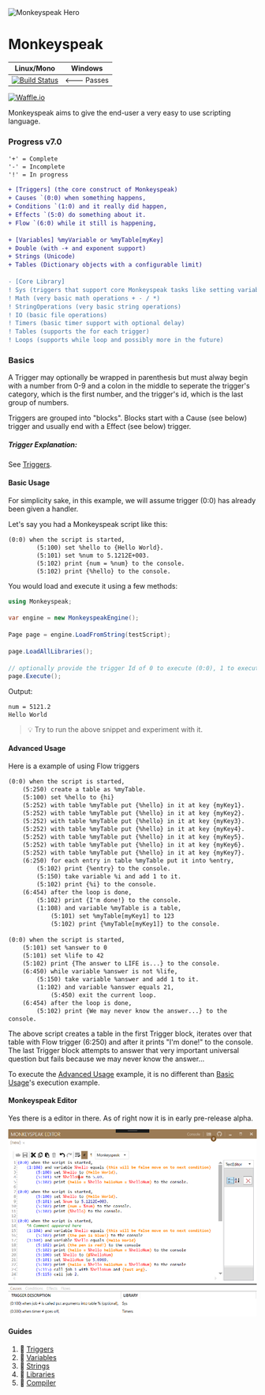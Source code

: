 
<img src="https://pbs.twimg.com/media/DBCp3bAXcAAL3WP.jpg" alt="Monkeyspeak Hero" style="width: 200px;" />

# Monkeyspeak
Linux/Mono | Windows
------------ | ---------
[![Build Status](https://travis-ci.org/captkirk88/monkeyspeak.svg?branch=master)](https://travis-ci.org/captkirk88/monkeyspeak) | <--- Passes

[![Waffle.io](https://badge.waffle.io/captkirk88/monkeyspeak.svg?columns=inbox,In%20Progress&style=plastic)](https://waffle.io/captkirk88/monkeyspeak) 

Monkeyspeak aims to give the end-user a very easy to use scripting language.  

### Progress v7.0

```
'+' = Complete
'-' = Incomplete
'!' = In progress
```

```diff
+ [Triggers] (the core construct of Monkeyspeak)
+ Causes `(0:0) when something happens,
+ Conditions `(1:0) and it really did happen,
+ Effects `(5:0) do something about it.
+ Flow `(6:0) while it still is happening,

+ [Variables] %myVariable or %myTable[myKey]
+ Double (with -+ and exponent support)
+ Strings (Unicode)
+ Tables (Dictionary objects with a configurable limit)

- [Core Library]
! Sys (triggers that support core Monkeyspeak tasks like setting variables)
! Math (very basic math operations + - / *)
! StringOperations (very basic string operations)
! IO (basic file operations)
! Timers (basic timer support with optional delay)
! Tables (supports the for each trigger)
! Loops (supports while loop and possibly more in the future)
```

### Basics
A Trigger may optionally be wrapped in parenthesis but must alway begin with a number 
from 0-9 and a colon in the middle to seperate the trigger's category, which is the 
first number, and the trigger's id, which is the last group of numbers.

Triggers are grouped into "blocks".  Blocks start with a Cause (see below) trigger 
and usually end with a Effect (see below) trigger.
##### Trigger Explanation:

See [Triggers](wiki/Triggers.md#break-down).

#### Basic Usage
For simplicity sake, in this example, we will assume trigger (0:0) has already been given a handler.

Let's say you had a Monkeyspeak script like this:
```
(0:0) when the script is started,
        (5:100) set %hello to {Hello World}.
        (5:101) set %num to 5.1212E+003.
        (5:102) print {num = %num} to the console.
        (5:102) print {%hello} to the console.
```
You would load and execute it using a few methods:
```csharp
using Monkeyspeak;

var engine = new MonkeyspeakEngine();

Page page = engine.LoadFromString(testScript);

page.LoadAllLibraries();

// optionally provide the trigger Id of 0 to execute (0:0), 1 to execute (0:1), etc.
page.Execute();
```
Output:
```
num = 5121.2
Hello World
```

> :bulb: Try to run the above snippet and experiment with it.

#### Advanced Usage

Here is a example of using Flow triggers

```
(0:0) when the script is started,
    (5:250) create a table as %myTable.
    (5:100) set %hello to {hi}
    (5:252) with table %myTable put {%hello} in it at key {myKey1}.
    (5:252) with table %myTable put {%hello} in it at key {myKey2}.
    (5:252) with table %myTable put {%hello} in it at key {myKey3}.
    (5:252) with table %myTable put {%hello} in it at key {myKey4}.
    (5:252) with table %myTable put {%hello} in it at key {myKey5}.
    (5:252) with table %myTable put {%hello} in it at key {myKey6}.
    (5:252) with table %myTable put {%hello} in it at key {myKey7}.
    (6:250) for each entry in table %myTable put it into %entry,
        (5:102) print {%entry} to the console.
        (5:150) take variable %i and add 1 to it.
        (5:102) print {%i} to the console.
    (6:454) after the loop is done,
        (5:102) print {I'm done!} to the console.
        (1:108) and variable %myTable is a table,
            (5:101) set %myTable[myKey1] to 123
            (5:102) print {%myTable[myKey1]} to the console.

(0:0) when the script is started,
    (5:101) set %answer to 0
    (5:101) set %life to 42
    (5:102) print {The answer to LIFE is...} to the console.
    (6:450) while variable %answer is not %life,
        (5:150) take variable %answer and add 1 to it.
        (1:102) and variable %answer equals 21,
            (5:450) exit the current loop.
    (6:454) after the loop is done,
        (5:102) print {We may never know the answer...} to the console.
```

The above script creates a table in the first Trigger block, iterates over 
that table with Flow trigger (6:250) and after it prints "I'm done!" to the 
console.  The last Trigger block attempts to answer that very important 
universal question but fails because we may never know the answer...

To execute the [Advanced Usage](#advanced-usage) example, it is no different 
than [Basic Usage](#basic-usage)'s execution example.

#### Monkeyspeak Editor
Yes there is a editor in there.  As of right now it is in early pre-release alpha.

![Monkeyspeak Editor](/images/ms_edit.png)

#### Guides
1) :book: [Triggers](wiki/Triggers.md)
2) :book: [Variables](wiki/Variables.md)
3) :book: [Strings](wiki/Strings.md)
4) :book: [Libraries](wiki/Libraries.md)
5) :book: [Compiler](wiki/Compiler.md)
